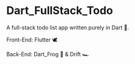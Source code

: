 # Dart_FullStack_Todo
A full-stack todo list app written purely in Dart 🎯.

Front-End: Flutter 🕊

Back-End: Dart_Frog 🐸 & Drift 🏎
